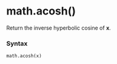 # math.acosh()

Return the inverse hyperbolic cosine of **x**.

### Syntax

```python
math.acosh(x)
```